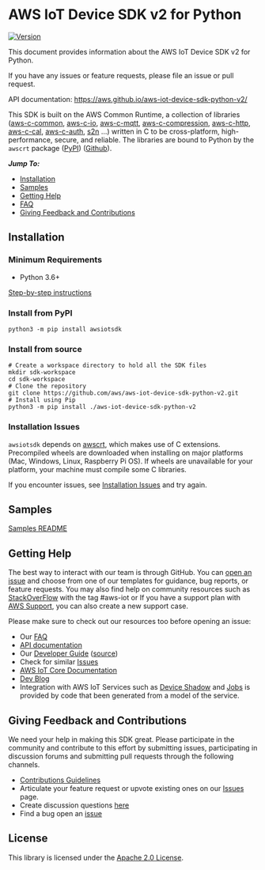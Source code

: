 # AWS IoT Device SDK v2 for Python

[![Version](https://img.shields.io/pypi/v/awsiotsdk.svg?style=flat)](https://pypi.org/project/awsiotsdk/)

This document provides information about the AWS IoT Device SDK v2 for Python.

If you have any issues or feature requests, please file an issue or pull request.

API documentation: https://aws.github.io/aws-iot-device-sdk-python-v2/

This SDK is built on the AWS Common Runtime, a collection of libraries
([aws-c-common](https://github.com/awslabs/aws-c-common),
[aws-c-io](https://github.com/awslabs/aws-c-io),
[aws-c-mqtt](https://github.com/awslabs/aws-c-mqtt),
[aws-c-compression](https://github.com/awslabs/aws-c-compression),
[aws-c-http](https://github.com/awslabs/aws-c-http),
[aws-c-cal](https://github.com/awslabs/aws-c-cal),
[aws-c-auth](https://github.com/awslabs/aws-c-auth),
[s2n](https://github.com/awslabs/s2n) ...) written in C to be
cross-platform, high-performance, secure, and reliable. The libraries are bound
to Python by the `awscrt` package ([PyPI](https://pypi.org/project/awscrt/)) ([Github](https://github.com/awslabs/aws-crt-python)).

*__Jump To:__*
* [Installation](#Installation)
* [Samples](samples)
* [Getting Help](#Getting-Help)
* [FAQ](./documents/FAQ.md)
* [Giving Feedback and Contributions](#Giving-Feedback-and-Contributions)


## Installation

### Minimum Requirements
* Python 3.6+

[Step-by-step instructions](./documents/PREREQUISITES.md)

### Install from PyPI
```
python3 -m pip install awsiotsdk
```

### Install from source
```
# Create a workspace directory to hold all the SDK files
mkdir sdk-workspace
cd sdk-workspace
# Clone the repository
git clone https://github.com/aws/aws-iot-device-sdk-python-v2.git
# Install using Pip
python3 -m pip install ./aws-iot-device-sdk-python-v2
```

### Installation Issues

`awsiotsdk` depends on [awscrt](https://github.com/awslabs/aws-crt-python), which makes use of C extensions. Precompiled wheels are downloaded when installing on major platforms (Mac, Windows, Linux, Raspberry Pi OS). If wheels are unavailable for your platform, your machine must compile some C libraries.

If you encounter issues, see [Installation Issues](./documents/PREREQUISITES.md#installation-issues) and try again.

## Samples

[Samples README](samples)

## Getting Help

The best way to interact with our team is through GitHub. You can [open an issue](https://github.com/aws/aws-iot-device-sdk-python-v2/issues) and choose from one of our templates for guidance, bug reports, or feature requests. You may also find help on community resources such as [StackOverFlow](https://stackoverflow.com/questions/tagged/aws-iot) with the tag #aws-iot or If you have a support plan with [AWS Support](https://aws.amazon.com/premiumsupport/), you can also create a new support case.

Please make sure to check out our resources too before opening an issue:

* Our [FAQ](./documents/FAQ.md)
* [API documentation](https://aws.github.io/aws-iot-device-sdk-python-v2/)
* Our [Developer Guide](https://docs.aws.amazon.com/iot/latest/developerguide/what-is-aws-iot.html) ([source](https://github.com/awsdocs/aws-iot-docs))
* Check for similar [Issues](https://github.com/aws/aws-iot-device-sdk-python-v2/issues)
* [AWS IoT Core Documentation](https://docs.aws.amazon.com/iot/)
* [Dev Blog](https://aws.amazon.com/blogs/?awsf.blog-master-iot=category-internet-of-things%23amazon-freertos%7Ccategory-internet-of-things%23aws-greengrass%7Ccategory-internet-of-things%23aws-iot-analytics%7Ccategory-internet-of-things%23aws-iot-button%7Ccategory-internet-of-things%23aws-iot-device-defender%7Ccategory-internet-of-things%23aws-iot-device-management%7Ccategory-internet-of-things%23aws-iot-platform)
* Integration with AWS IoT Services such as
[Device Shadow](https://docs.aws.amazon.com/iot/latest/developerguide/iot-device-shadows.html)
and [Jobs](https://docs.aws.amazon.com/iot/latest/developerguide/iot-jobs.html)
is provided by code that been generated from a model of the service.

## Giving Feedback and Contributions

We need your help in making this SDK great. Please participate in the community and contribute to this effort by submitting issues, participating in discussion forums and submitting pull requests through the following channels.

* [Contributions Guidelines](./documents/CONTRIBUTING.md)
* Articulate your feature request or upvote existing ones on our [Issues](https://github.com/aws/aws-iot-device-sdk-python-v2/issues?q=is%3Aissue+is%3Aopen+label%3Afeature-request) page.
* Create discussion questions [here](https://github.com/aws/aws-iot-device-sdk-python-v2/discussions)
* Find a bug open an [issue](https://github.com/aws/aws-iot-device-sdk-python-v2/issues)

## License

This library is licensed under the [Apache 2.0 License](./documents/LICENSE).